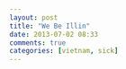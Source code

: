 ```yaml
---
layout: post
title: "We Be Illin"
date: 2013-07-02 08:33
comments: true
categories: [vietnam, sick]
---
```

